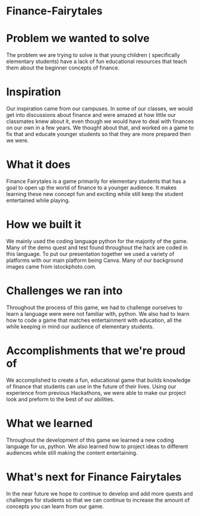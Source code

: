 # Finance-Fairytales

# Problem we wanted to solve
The problem we are trying to solve is that young children ( specifically elementary students) have a lack of fun educational resources that teach them about the beginner concepts of finance.

# Inspiration
Our inspiration came from our campuses. In some of our classes, we would get into discussions about finance and were amazed at how little our classmates knew about it, even though we would have to deal with finances on our own in a few years. We thought about that, and worked on a game to fix that and educate younger students so that they are more prepared then we were.

# What it does
Finance Fairytales is a game primarily for elementary students that has a goal to open up the world of finance to a younger audience. It makes learning these new concept fun and exciting while still keep the student entertained while playing.

# How we built it
We mainly used the coding language python for the majority of the game. Many of the demo quest and test found throughout the hack are coded in this language. To put our presentation together we used a variety of platforms with our main platform being Canva. Many of our background images came from istockphoto.com.

# Challenges we ran into
Throughout the process of this game, we had to challenge ourselves to learn a language were were not familiar with, python. We also had to learn how to code a game that matches entertainment with education, all the while keeping in mind our audience of elementary students.

# Accomplishments that we're proud of
We accomplished to create a fun, educational game that builds knowledge of finance that students can use in the future of their lives. Using our experience from previous Hackathons, we were able to make our project look and preform to the best of our abilities.

# What we learned
Throughout the development of this game we learned a new coding language for us, python. We also learned how to project ideas to different audiences while still making the content entertaining.

# What's next for Finance Fairytales
In the near future we hope to continue to develop and add more quests and challenges for students so that we can continue to increase the amount of concepts you can learn from our game.
